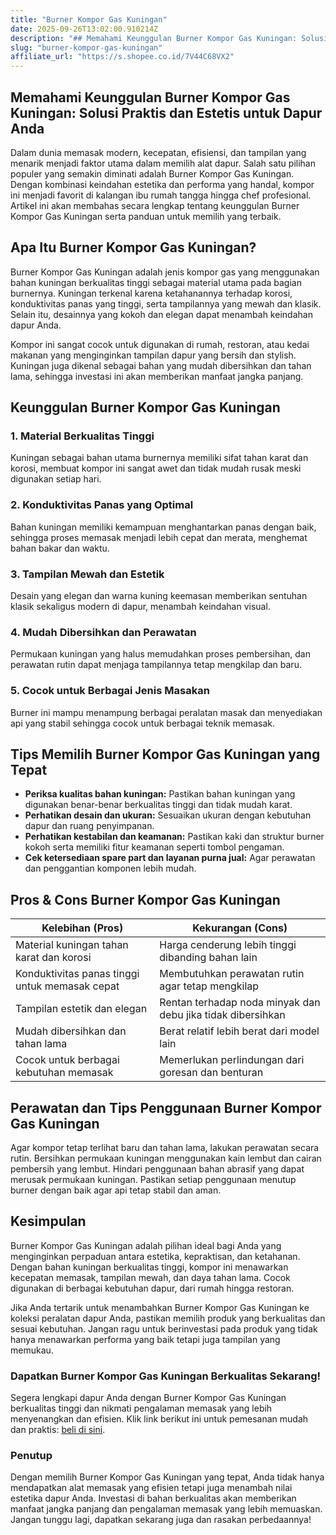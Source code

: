 ```yaml
---
title: "Burner Kompor Gas Kuningan"
date: 2025-09-26T13:02:00.910214Z
description: "## Memahami Keunggulan Burner Kompor Gas Kuningan: Solusi Praktis dan Estetis untuk Dapur Anda..."
slug: "burner-kompor-gas-kuningan"
affiliate_url: "https://s.shopee.co.id/7V44C68VX2"
---
```

## Memahami Keunggulan Burner Kompor Gas Kuningan: Solusi Praktis dan Estetis untuk Dapur Anda

Dalam dunia memasak modern, kecepatan, efisiensi, dan tampilan yang menarik menjadi faktor utama dalam memilih alat dapur. Salah satu pilihan populer yang semakin diminati adalah Burner Kompor Gas Kuningan. Dengan kombinasi keindahan estetika dan performa yang handal, kompor ini menjadi favorit di kalangan ibu rumah tangga hingga chef profesional. Artikel ini akan membahas secara lengkap tentang keunggulan Burner Kompor Gas Kuningan serta panduan untuk memilih yang terbaik.

## Apa Itu Burner Kompor Gas Kuningan?

Burner Kompor Gas Kuningan adalah jenis kompor gas yang menggunakan bahan kuningan berkualitas tinggi sebagai material utama pada bagian burnernya. Kuningan terkenal karena ketahanannya terhadap korosi, konduktivitas panas yang tinggi, serta tampilannya yang mewah dan klasik. Selain itu, desainnya yang kokoh dan elegan dapat menambah keindahan dapur Anda.

Kompor ini sangat cocok untuk digunakan di rumah, restoran, atau kedai makanan yang menginginkan tampilan dapur yang bersih dan stylish. Kuningan juga dikenal sebagai bahan yang mudah dibersihkan dan tahan lama, sehingga investasi ini akan memberikan manfaat jangka panjang.

## Keunggulan Burner Kompor Gas Kuningan

### 1. Material Berkualitas Tinggi
Kuningan sebagai bahan utama burnernya memiliki sifat tahan karat dan korosi, membuat kompor ini sangat awet dan tidak mudah rusak meski digunakan setiap hari.

### 2. Konduktivitas Panas yang Optimal
Bahan kuningan memiliki kemampuan menghantarkan panas dengan baik, sehingga proses memasak menjadi lebih cepat dan merata, menghemat bahan bakar dan waktu.

### 3. Tampilan Mewah dan Estetik
Desain yang elegan dan warna kuning keemasan memberikan sentuhan klasik sekaligus modern di dapur, menambah keindahan visual.

### 4. Mudah Dibersihkan dan Perawatan
Permukaan kuningan yang halus memudahkan proses pembersihan, dan perawatan rutin dapat menjaga tampilannya tetap mengkilap dan baru.

### 5. Cocok untuk Berbagai Jenis Masakan
Burner ini mampu menampung berbagai peralatan masak dan menyediakan api yang stabil sehingga cocok untuk berbagai teknik memasak.

## Tips Memilih Burner Kompor Gas Kuningan yang Tepat

- **Periksa kualitas bahan kuningan:** Pastikan bahan kuningan yang digunakan benar-benar berkualitas tinggi dan tidak mudah karat.
- **Perhatikan desain dan ukuran:** Sesuaikan ukuran dengan kebutuhan dapur dan ruang penyimpanan.
- **Perhatikan kestabilan dan keamanan:** Pastikan kaki dan struktur burner kokoh serta memiliki fitur keamanan seperti tombol pengaman.
- **Cek ketersediaan spare part dan layanan purna jual:** Agar perawatan dan penggantian komponen lebih mudah.

## Pros & Cons Burner Kompor Gas Kuningan

| Kelebihan (Pros)                                        | Kekurangan (Cons)                                  |
|----------------------------------------------------------|--------------------------------------------------|
| Material kuningan tahan karat dan korosi                | Harga cenderung lebih tinggi dibanding bahan lain |
| Konduktivitas panas tinggi untuk memasak cepat        | Membutuhkan perawatan rutin agar tetap mengkilap |
| Tampilan estetik dan elegan                            | Rentan terhadap noda minyak dan debu jika tidak dibersihkan |
| Mudah dibersihkan dan tahan lama                      | Berat relatif lebih berat dari model lain      |
| Cocok untuk berbagai kebutuhan memasak                 | Memerlukan perlindungan dari goresan dan benturan |

## Perawatan dan Tips Penggunaan Burner Kompor Gas Kuningan

Agar kompor tetap terlihat baru dan tahan lama, lakukan perawatan secara rutin. Bersihkan permukaan kuningan menggunakan kain lembut dan cairan pembersih yang lembut. Hindari penggunaan bahan abrasif yang dapat merusak permukaan kuningan. Pastikan setiap penggunaan menutup burner dengan baik agar api tetap stabil dan aman.

## Kesimpulan

Burner Kompor Gas Kuningan adalah pilihan ideal bagi Anda yang menginginkan perpaduan antara estetika, kepraktisan, dan ketahanan. Dengan bahan kuningan berkualitas tinggi, kompor ini menawarkan kecepatan memasak, tampilan mewah, dan daya tahan lama. Cocok digunakan di berbagai kebutuhan dapur, dari rumah hingga restoran.

Jika Anda tertarik untuk menambahkan Burner Kompor Gas Kuningan ke koleksi peralatan dapur Anda, pastikan memilih produk yang berkualitas dan sesuai kebutuhan. Jangan ragu untuk berinvestasi pada produk yang tidak hanya menawarkan performa yang baik tetapi juga tampilan yang memukau.

### Dapatkan Burner Kompor Gas Kuningan Berkualitas Sekarang!

Segera lengkapi dapur Anda dengan Burner Kompor Gas Kuningan berkualitas tinggi dan nikmati pengalaman memasak yang lebih menyenangkan dan efisien. Klik link berikut ini untuk pemesanan mudah dan praktis: [ beli di sini](https://s.shopee.co.id/7V44C68VX2).

### Penutup

Dengan memilih Burner Kompor Gas Kuningan yang tepat, Anda tidak hanya mendapatkan alat memasak yang efisien tetapi juga menambah nilai estetika dapur Anda. Investasi di bahan berkualitas akan memberikan manfaat jangka panjang dan pengalaman memasak yang lebih memuaskan. Jangan tunggu lagi, dapatkan sekarang juga dan rasakan perbedaannya!